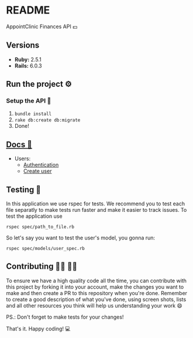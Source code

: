 
# README

AppointClinic Finances API :dollar:

## Versions
* **Ruby:** 2.5.1
* **Rails:** 6.0.3

## Run the project :gear:

### Setup the API :monorail:

1. `bundle install`
2. `rake db:create db:migrate`
3. Done!

## [Docs :book:](https://devise-token-auth.gitbook.io/devise-token-auth)
* Users:
	* [Authentication](https://github.com/Appointclinic/api_finance/docs/users/authentication.md)
	* [Create user](https://github.com/Appointclinic/api_finance/docs/users/new_user.md)

## Testing :construction:

In this application we use rspec for tests. We recommend you to test each file separatly to make tests run faster and make it easier to track issues. To test the application use

 `rspec spec/path_to_file.rb`

So let's say you want to test the user's model, you gonna run:

`rspec spec/models/user_spec.rb`

## Contributing :man_technologist: :woman_technologist:

To ensure we have a high quality code all the time, you can contribute with this project by forking it into your account, make the changes you want to make and then create a PR to this repository when you're done. Remember to create a good description of what you've done, using screen shots, lists and all other resources you think will help us understanding your work :smile:

PS.: Don't forget to make tests for your changes!

That's it. Happy coding!  :computer:
